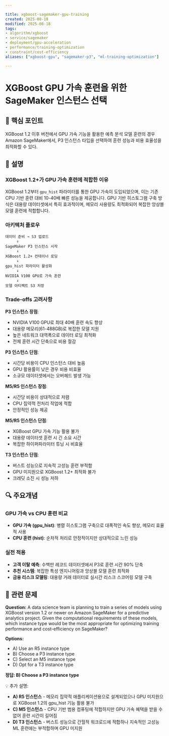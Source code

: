 ```yaml
---

title: xgboost-sagemaker-gpu-training
created: 2025-08-18
modified: 2025-08-18
tags:
- algorithm/xgboost
- service/sagemaker
- deployment/gpu-acceleration
- performance/training-optimization
- constraint/cost-efficiency
aliases: ["xgboost-gpu", "sagemaker-p3", "ml-training-optimization"]

---
```


# XGBoost GPU 가속 훈련을 위한 SageMaker 인스턴스 선택

## 🎯 핵심 포인트

XGBoost 1.2 이후 버전에서 GPU 가속 기능을 활용한 예측 분석 모델 훈련의 경우 Amazon SageMaker에서, P3 인스턴스 타입을 선택하여 훈련 성능과 비용 효율성을 최적화할 수 있다.

## 📝 설명

### XGBoost 1.2+가 GPU 가속 훈련에 적합한 이유

XGBoost 1.2부터 `gpu_hist` 파라미터를 통한 GPU 가속이 도입되었으며, 이는 기존 CPU 기반 훈련 대비 10-40배 빠른 성능을 제공합니다. GPU 기반 히스토그램 구축 방식은 대용량 데이터셋에서 특히 효과적이며, 메모리 사용량도 최적화되어 복잡한 앙상블 모델 훈련에 적합합니다.

### 아키텍처 플로우

```
데이터 준비 → S3 업로드
     ↓
SageMaker P3 인스턴스 시작
     ↓
XGBoost 1.2+ 컨테이너 로딩
     ↓
gpu_hist 파라미터 활성화
     ↓
NVIDIA V100 GPU로 가속 훈련
     ↓
모델 아티팩트 S3 저장
```

### Trade-offs 고려사항

**P3 인스턴스 장점**:
- NVIDIA V100 GPU로 최대 40배 훈련 속도 향상
- 대용량 메모리(61-488GB)로 복잡한 모델 지원
- 높은 네트워크 대역폭으로 데이터 로딩 최적화
- 전체 훈련 시간 단축으로 비용 절감

**P3 인스턴스 단점**:
- 시간당 비용이 CPU 인스턴스 대비 높음
- GPU 활용률이 낮은 경우 비용 비효율
- 소규모 데이터셋에서는 오버헤드 발생 가능

**M5/R5 인스턴스 장점**:
- 시간당 비용이 상대적으로 저렴
- CPU 집약적 전처리 작업에 적합
- 안정적인 성능 제공

**M5/R5 인스턴스 단점**:
- XGBoost GPU 가속 기능 활용 불가
- 대용량 데이터셋 훈련 시 긴 소요 시간
- 복잡한 하이퍼파라미터 튜닝 시 비효율

**T3 인스턴스 단점**:
- 버스트 성능으로 지속적 고성능 훈련 부적합
- GPU 미지원으로 XGBoost 1.2+ 최적화 불가
- 크레딧 소진 시 성능 저하

## 🔍 주요개념

### GPU 가속 vs CPU 훈련 비교

- **GPU 가속 (gpu_hist)**: 병렬 히스토그램 구축으로 대폭적인 속도 향상, 메모리 효율적 사용
- **CPU 훈련 (hist)**: 순차적 처리로 안정적이지만 상대적으로 느린 성능

### 실전 적용

- **고객 이탈 예측**: 수백만 레코드 데이터셋에서 P3로 훈련 시간 90% 단축
- **추천 시스템**: 복잡한 특성 엔지니어링과 앙상블 모델 훈련 최적화
- **금융 리스크 모델링**: 대용량 거래 데이터로 실시간 리스크 스코어링 모델 구축

## 📝 관련 문제

**Question:** A data science team is planning to train a series of models using XGBoost version 1.2 or newer on Amazon SageMaker for a predictive analytics project. Given the computational requirements of these models, which instance type would be the most appropriate for optimizing training performance and cost-efficiency on SageMaker?

**Options:**

- A) Use an R5 instance type
- B) Choose a P3 instance type
- C) Select an M5 instance type
- D) Opt for a T3 instance type

**정답: B) Choose a P3 instance type**

💡 추가 설명:

- **A) R5 인스턴스** - 메모리 집약적 애플리케이션용으로 설계되었으나 GPU 미지원으로 XGBoost 1.2의 gpu_hist 기능 활용 불가
- **C) M5 인스턴스** - CPU 기반 범용 컴퓨팅에 적합하지만 GPU 가속 혜택을 받을 수 없어 훈련 시간이 길어짐
- **D) T3 인스턴스** - 버스트 성능으로 간헐적 워크로드에 적합하나 지속적인 고성능 ML 훈련에는 부적합하며 GPU 미지원